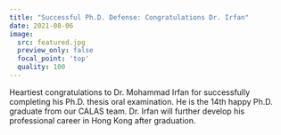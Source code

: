 ```yaml
---
title: "Successful Ph.D. Defense: Congratulations Dr. Irfan"
date: 2021-08-06
image:
  src: featured.jpg
  preview_only: false
  focal_point: 'top'
  quality: 100
---
```


<!--more-->

Heartiest congratulations to Dr. Mohammad Irfan for successfully completing his Ph.D. thesis oral examination. He is the 14th happy Ph.D. graduate from our CALAS team. Dr. Irfan will further develop his professional career in Hong Kong after graduation.